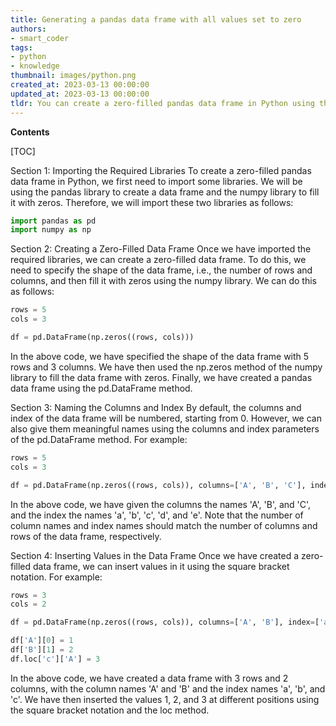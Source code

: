```yaml
---
title: Generating a pandas data frame with all values set to zero
authors:
- smart_coder
tags:
- python
- knowledge
thumbnail: images/python.png
created_at: 2023-03-13 00:00:00
updated_at: 2023-03-13 00:00:00
tldr: You can create a zero-filled pandas data frame in Python using the `pd.DataFrame()` function with parameters specifying the shape of the data frame and the fill value.
---
```


**Contents**

[TOC]

Section 1: Importing the Required Libraries
To create a zero-filled pandas data frame in Python, we first need to import some libraries. We will be using the pandas library to create a data frame and the numpy library to fill it with zeros. Therefore, we will import these two libraries as follows:

```python
import pandas as pd
import numpy as np
```

Section 2: Creating a Zero-Filled Data Frame
Once we have imported the required libraries, we can create a zero-filled data frame. To do this, we need to specify the shape of the data frame, i.e., the number of rows and columns, and then fill it with zeros using the numpy library. We can do this as follows:

```python
rows = 5
cols = 3

df = pd.DataFrame(np.zeros((rows, cols)))
```

In the above code, we have specified the shape of the data frame with 5 rows and 3 columns. We have then used the np.zeros method of the numpy library to fill the data frame with zeros. Finally, we have created a pandas data frame using the pd.DataFrame method.

Section 3: Naming the Columns and Index
By default, the columns and index of the data frame will be numbered, starting from 0. However, we can also give them meaningful names using the columns and index parameters of the pd.DataFrame method. For example:

```python
rows = 5
cols = 3

df = pd.DataFrame(np.zeros((rows, cols)), columns=['A', 'B', 'C'], index=['a', 'b', 'c', 'd', 'e'])
```

In the above code, we have given the columns the names 'A', 'B', and 'C', and the index the names 'a', 'b', 'c', 'd', and 'e'. Note that the number of column names and index names should match the number of columns and rows of the data frame, respectively.

Section 4: Inserting Values in the Data Frame
Once we have created a zero-filled data frame, we can insert values in it using the square bracket notation. For example:

```python
rows = 3
cols = 2

df = pd.DataFrame(np.zeros((rows, cols)), columns=['A', 'B'], index=['a', 'b', 'c'])

df['A'][0] = 1
df['B'][1] = 2
df.loc['c']['A'] = 3
```

In the above code, we have created a data frame with 3 rows and 2 columns, with the column names 'A' and 'B' and the index names 'a', 'b', and 'c'. We have then inserted the values 1, 2, and 3 at different positions using the square bracket notation and the loc method.
